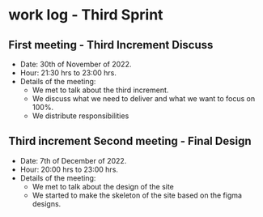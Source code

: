 # work log - Third Sprint

## First meeting - Third Increment Discuss
- Date: 30th of November of 2022.
- Hour: 21:30 hrs to 23:00 hrs.
- Details of the meeting:
	- We met to talk about the third increment.
	- We discuss what we need to deliver and what we want to focus on 100%.
	- We distribute responsibilities

## Third increment Second meeting - Final Design
- Date: 7th of December of 2022.
- Hour: 20:00 hrs to 23:00 hrs.
- Details of the meeting:
	- We met to talk about the design of the site 
	- We started to make the skeleton of the site based on the figma designs.
